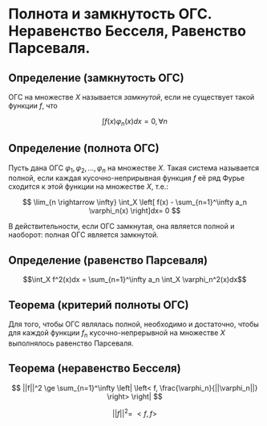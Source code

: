 # Полнота и замкнутость ОГС. Неравенство Бесселя, Равенство Парсеваля.

## Определение (замкнутость ОГС)

ОГС на множестве $X$ называется *замкнутой*, если не существует такой функции
$f$, что

$$\int f(x)\varphi_n(x)dx = 0, \forall n$$

## Определение (полнота ОГС)

Пусть дана ОГС $\varphi_1, \varphi_2,...,\varphi_n$ на множестве $X$. Такая
система называется полной, если каждая кусочно-неприрывная функция $f$ её
ряд Фурье сходится к этой функции на множестве $X$, т.е.:

$$
\lim_{n \rightarrow \infty} 
\int_X \left[ f(x) - \sum_{n=1}^\infty a_n \varphi_n(x) \right]dx= 0
$$

В действительности, если ОГС замкнутая, она является полной и наоборот:
полная ОГС является замкнутой.

## Определение (равенство Парсеваля)

$$\int_X f^2(x)dx = \sum_{n=1}^\infty a_n \int_X \varphi_n^2(x)dx$$

## Теорема (критерий полноты ОГС)

Для того, чтобы ОГС являлась полной, необходимо и достаточно, чтобы для каждой
функции $f_n$ кусочно-непрерывной на множестве $X$ выполнялось равенство
Парсеваля.

## Теорема (неравенство Бесселя)

$$
||f||^2 \ge
\sum_{n=1}^\infty 
\left| 
    \left< 
        f, 
        \frac{\varphi_n}{||\varphi_n||} 
    \right> 
\right|
$$

$$||f||^2 =\ <f, f>$$


